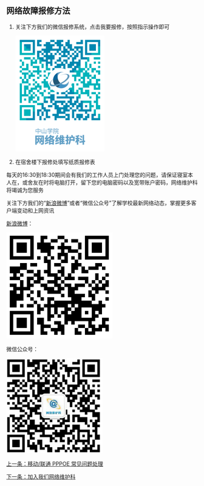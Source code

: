 ## 网络故障报修方法

1. 关注下方我们的微信报修系统，点击我要报修，按照指示操作即可

   ![](./image/repairWay_img1.png)

2. 在宿舍楼下报修处填写纸质报修表

每天的16:30到18:30期间会有我们的工作人员上门处理您的问题，请保证寝室本人在，或舍友在时将电脑打开，留下您的电脑密码以及宽带账户密码，网络维护科将竭诚为您服务

关注下方我们的“[新浪微博](https://weibo.com/zsxyww)”或者“微信公众号”了解学校最新网络动态，掌握更多客户端变动和上网资讯

[新浪微博](https://weibo.com/zsxyww)：

![](./image/repairWay_img2.png)

微信公众号：

![](./image/repairWay_img3.png)

[上一条：移动/联通 PPPOE 常见问题处理](/guide/repairPPPoE)

[下一条：加入我们网络维护科](/guide/joinUs)